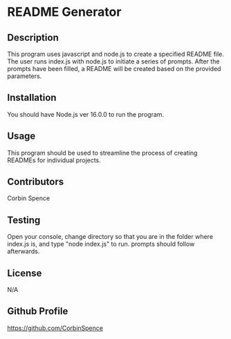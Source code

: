 
# README Generator

## Description

This program uses javascript and node.js to create a specified README file. The user runs index.js with node.js to initiate a series of prompts. After the prompts have been filled, a README will be created based on the provided parameters.

## Installation

You should have Node.js ver 16.0.0 to run the program.

## Usage

This program should be used to streamline the process of creating READMEs for individual projects.

## Contributors

Corbin Spence

## Testing

Open your console, change directory so that you are in the folder where index.js is, and type "node index.js" to run. prompts should follow afterwards.

## License

N/A

## Github Profile

https://github.com/CorbinSpence
